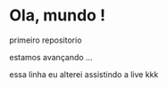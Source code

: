 # Ola, mundo !
 primeiro repositorio

estamos avançando ...

 essa linha eu alterei assistindo a live kkk

